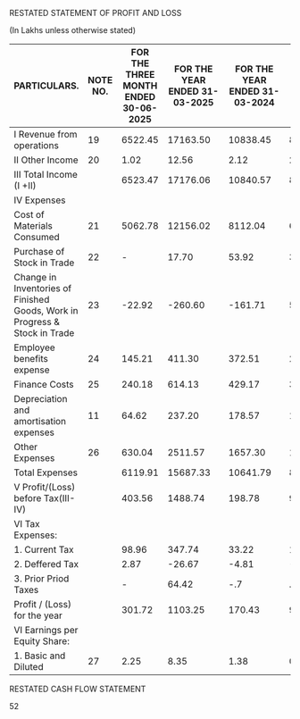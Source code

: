 RESTATED STATEMENT OF PROFIT AND LOSS

(In Lakhs unless otherwise stated)

<table><thead><tr><th rowspan="2">PARTICULARS.</th><th rowspan="2">NOTE NO.</th><th rowspan="2">FOR THE THREE MONTH ENDED 30-06-2025</th><th colspan="2">FOR THE YEAR ENDED 31-03-2025</th><th colspan="2">FOR THE YEAR ENDED 31-03-2024</th><th colspan="2">FOR THE YEAR ENDED 31-03-2023</th></tr></thead><tbody><tr><td>I Revenue from operations</td><td>19</td><td>6522.45</td><td>17163.50</td><td></td><td>10838.45</td><td></td><td>8932.70</td><td></td></tr><tr><td>II Other Income</td><td>20</td><td>1.02</td><td>12.56</td><td></td><td>2.12</td><td></td><td>23.05</td><td></td></tr><tr><td>III Total Income (I +II)</td><td></td><td>6523.47</td><td>17176.06</td><td></td><td>10840.57</td><td></td><td>8955.75</td><td></td></tr><tr><td>IV Expenses</td><td></td><td></td><td></td><td></td><td></td><td></td><td></td><td></td></tr><tr><td>Cost of Materials Consumed</td><td>21</td><td>5062.78</td><td>12156.02</td><td></td><td>8112.04</td><td></td><td>6412.48</td><td></td></tr><tr><td>Purchase of Stock in Trade</td><td>22</td><td>-</td><td>17.70</td><td></td><td>53.92</td><td></td><td>36.55</td><td></td></tr><tr><td>Change in Inventories of Finished Goods, Work in Progress & Stock in Trade</td><td>23</td><td>-22.92</td><td>-260.60</td><td></td><td>-161.71</td><td></td><td>546.30</td><td></td></tr><tr><td>Employee benefits expense</td><td>24</td><td>145.21</td><td>411.30</td><td></td><td>372.51</td><td></td><td>253.72</td><td></td></tr><tr><td>Finance Costs</td><td>25</td><td>240.18</td><td>614.13</td><td></td><td>429.17</td><td></td><td>310.01</td><td></td></tr><tr><td>Depreciation and amortisation expenses</td><td>11</td><td>64.62</td><td>237.20</td><td></td><td>178.57</td><td></td><td>164.47</td><td></td></tr><tr><td>Other Expenses</td><td>26</td><td>630.04</td><td>2511.57</td><td></td><td>1657.30</td><td></td><td>1132.54</td><td></td></tr><tr><td>Total Expenses</td><td></td><td>6119.91</td><td>15687.33</td><td></td><td>10641.79</td><td></td><td>8856.07</td><td></td></tr><tr><td>V Profit/(Loss) before Tax(III-IV)</td><td></td><td>403.56</td><td>1488.74</td><td></td><td>198.78</td><td></td><td>99.68</td><td></td></tr><tr><td>VI Tax Expenses:</td><td></td><td></td><td></td><td></td><td></td><td></td><td></td><td></td></tr><tr><td>1. Current Tax</td><td></td><td>98.96</td><td>347.74</td><td></td><td>33.22</td><td></td><td>13.33</td><td></td></tr><tr><td>2. Deffered Tax</td><td></td><td>2.87</td><td>-26.67</td><td></td><td>-4.81</td><td></td><td>-3.97</td><td></td></tr><tr><td>3. Prior Priod Taxes</td><td></td><td>-</td><td>64.42</td><td></td><td>-.7</td><td></td><td>.</td><td></td></tr><tr><td>Profit / (Loss) for the year</td><td></td><td>301.72</td><td>1103.25</td><td></td><td>170.43</td><td></td><td>90.31</td><td></td></tr><tr><td>VI Earnings per Equity Share:</td><td></td><td></td><td></td><td></td><td></td><td></td><td></td><td></td></tr><tr><td>1. Basic and Diluted</td><td>27</td><td>2.25</td><td>8.35</td><td></td><td>1.38</td><td></td><td>0.73</td><td></td></tr></tbody></table>

RESTATED CASH FLOW STATEMENT

52